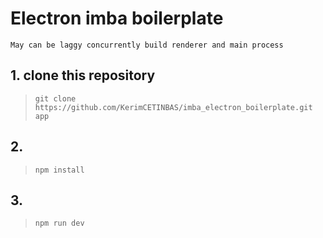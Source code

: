 # Electron imba boilerplate
    May can be laggy concurrently build renderer and main process

## 1. clone this repository
> ``git clone https://github.com/KerimCETINBAS/imba_electron_boilerplate.git app`` 
## 2. 
> ``npm install``
## 3. 
> ``npm run dev``